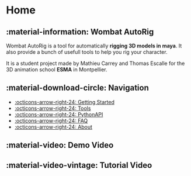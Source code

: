 # Home

## :material-information: Wombat AutoRig


Wombat AutoRig is a tool for automatically **rigging 3D models in maya**.
It also provide a bunch of usefull tools to help you rig your character.

It is a student project made by Mathieu Carrey and Thomas Escalle for the 3D animation school **ESMA** in Montpellier.


## :material-download-circle: Navigation

-   [:octicons-arrow-right-24: Getting Started](01_GettingStarted.md)
-   [:octicons-arrow-right-24: Tools](02_Tools.md)
-   [:octicons-arrow-right-24: PythonAPI](03_PythonAPI.md)
-   [:octicons-arrow-right-24: FAQ](04_FAQ.md)
-   [:octicons-arrow-right-24: About](05_About.md)


## :material-video: Demo Video


## :material-video-vintage: Tutorial Video

